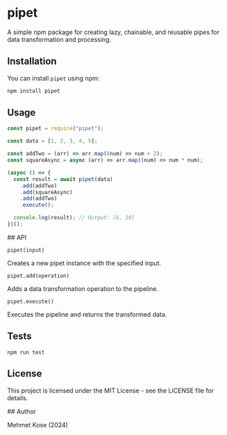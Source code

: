 # pipet

A simple npm package for creating lazy, chainable, and reusable pipes for data transformation and processing.

## Installation

You can install `pipet` using npm:

```bash
npm install pipet
```

## Usage

```javascript
const pipet = require("pipet");

const data = [1, 2, 3, 4, 5];

const addTwo = (arr) => arr.map((num) => num + 2);
const squareAsync = async (arr) => arr.map((num) => num * num);

(async () => {
  const result = await pipet(data)
    .add(addTwo)
    .add(squareAsync)
    .add(addTwo)
    .execute();

  console.log(result); // Output: [6, 18]
})();
```

## API

`pipet(input)`

Creates a new pipet instance with the specified input.

`pipet.add(operation)`

Adds a data transformation operation to the pipeline.

`pipet.execute()`

Executes the pipeline and returns the transformed data.

## Tests

```
npm run test
```

## License

This project is licensed under the MIT License - see the LICENSE file for details.

## Author

Mehmet Kose (2024)
